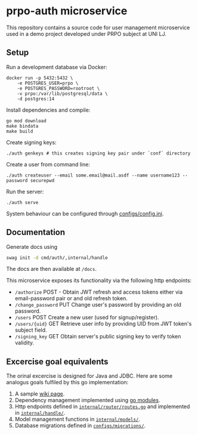 # prpo-auth microservice

This repository contains a source code for user management microservice used in a demo project developed under PRPO subject at UNI LJ.

## Setup

Run a development database via Docker:

```shell
docker run -p 5432:5432 \
    -e POSTGRES_USER=prpo \
    -e POSTGRES_PASSWORD=rootroot \
    -v prpo:/var/lib/postgresql/data \
    -d postgres:14
```

Install dependencies and compile:

```shell
go mod download
make bindata
make build
```

Create signing keys:

```shell
./auth genkeys # this creates signing key pair under `conf` directory
```

Create a user from command line:

```shell
./auth createuser --email some.email@mail.asdf --name username123 --password securepwd
```

Run the server:

```shell
./auth serve
```

System behaviour can be configured through [configs/config.ini](configs/config.ini).

## Documentation

Generate docs using
```bash
swag init -d cmd/auth/,internal/handle
```

The docs are then available at `/docs`.

This microservice exposes its functionality via the following http endpoints:

- `/authorize` POST - Obtain JWT refresh and access tokens either via email-password pair or and old refresh token.
- `/change_password` PUT Change user's password by providing an old password.
- `/users` POST Create a new user (used for signup/register).
- `/users/{uid}` GET Retrieve user info by providing UID from JWT token's subject field.
- `/signing_key` GET Obtain server's public signing key to verify token validity.

## Excercise goal equivalents

The orinal excercise is designed for Java and JDBC. Here are some analogus goals fulfiled by this go implementation:

1. A sample [wiki page](https://github.com/zigapk/prpo-auth/wiki).
2. Dependency management implemented using [go modules](go.mod).
3. Http endpoints defined in [`internal/router/routes.go`](internal/router/routes.go) and implemented in [`internal/handle/`](internal/handle).
4. Model management functions in [`internal/models/`](internal/models).
5. Database migrations defined in [`configs/migrations/`](configs/migrations/).
